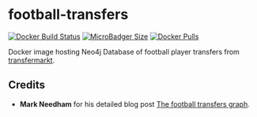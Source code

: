 # football-transfers
[![Docker Build Status](https://img.shields.io/docker/build/syedhassaanahmed/neo4j-football-transfers.svg?logo=docker)](https://hub.docker.com/r/syedhassaanahmed/neo4j-football-transfers/builds/) [![MicroBadger Size](https://img.shields.io/microbadger/image-size/syedhassaanahmed/neo4j-football-transfers.svg?logo=docker)](https://hub.docker.com/r/syedhassaanahmed/neo4j-football-transfers/tags/) [![Docker Pulls](https://img.shields.io/docker/pulls/syedhassaanahmed/neo4j-football-transfers.svg?logo=docker)](https://hub.docker.com/r/syedhassaanahmed/neo4j-football-transfers/)

Docker image hosting Neo4j Database of football player transfers from [transfermarkt](https://www.transfermarkt.co.uk/).

## Credits
- **Mark Needham** for his detailed blog post [The football transfers graph](https://markhneedham.com/blog/2015/07/16/neo4j-the-football-transfers-graph/).